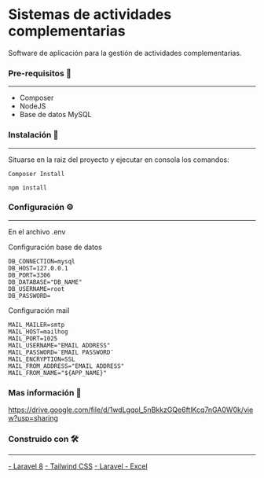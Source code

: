 # Sistemas de actividades complementarias

Software de aplicación para la gestión de actividades complementarias.

### Pre-requisitos 🔧

------------

-  Composer
- NodeJS
- Base de datos MySQL


### Instalación 🔧
------------
Situarse en la raiz del proyecto y ejecutar en consola los comandos:

    Composer Install

	npm install


### Configuración ⚙️
------------
En el archivo .env

Configuración base de datos

```
DB_CONNECTION=mysql
DB_HOST=127.0.0.1
DB_PORT=3306
DB_DATABASE="DB_NAME"
DB_USERNAME=root
DB_PASSWORD=
```

Configuración mail
```
MAIL_MAILER=smtp
MAIL_HOST=mailhog
MAIL_PORT=1025
MAIL_USERNAME="EMAIL ADDRESS"
MAIL_PASSWORD=¨EMAIL PASSWORD¨
MAIL_ENCRYPTION=SSL
MAIL_FROM_ADDRESS="EMAIL ADDRESS"
MAIL_FROM_NAME="${APP_NAME}"
```

### Mas información 📖
https://drive.google.com/file/d/1wdLgqol_5nBkkzGQe6ftlKcq7nGA0W0k/view?usp=sharing

### Construido con 🛠️
--------------
[- Laravel 8](https://laravel.com/ "- Laravel 8")
[- Tailwind CSS](https://tailwindcss.com/ "- Tailwind CSS")
[- Laravel - Excel](https://laravel-excel.com/ "- Laravel - Excel")

